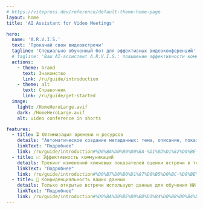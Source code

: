 ```yaml
---
# https://vitepress.dev/reference/default-theme-home-page
layout: home
title: 'AI Assistant for Video Meetings'

hero:
  name: 'A.R.V.I.S.'
  text: 'Прокачай свои видеовстречи'
  tagline: 'Специально обученный бот для эффективных видеоконференций'
  # tagline: 'Ваш AI-ассистент A.R.V.I.S.: повышение эффективности коммуникации, оптимизируя время и ресурсы вашей команды.'
  actions:
    - theme: brand
      text: Знакомство
      link: /ru/guide/introduction
    - theme: alt
      text: Справочник
      link: /ru/guide/get-started
  image:
    light: /HomeHeroLarge.avif
    dark: /HomeHeroLarge.avif
    alt: video conference in shorts

features:
  - title: ⏳ Оптимизация времени и ресурсов
    details: "Автоматическое создание метаданных: тема, описание, показатели, повестка. Автофиксация итогов и договоренностей."
    linkText: "Подробнее"
    link: /ru/guide/introduction#%D0%BA%D0%B0%D0%BA-%D1%8D%D1%82%D0%BE-%D1%80%D0%B0%D0%B1%D0%BE%D1%82%D0%B0%D0%B5%D1%82.md
  - title: 📈 Эффективность коммуникаций
    details: Трекинг изменений ключевых показателей оценки встречи в течение встречи, а не после ее завершения.
    linkText: "Подробнее"
    link: /ru/guide/introduction#%D0%B7%D0%B0%D1%87%D0%B5%D0%BC-%D0%BE%D1%82%D0%BA%D0%B0%D0%B7%D1%8B%D0%B2%D0%B0%D1%82%D1%8C%D1%81%D1%8F-%D0%BE%D1%82-zoom.md
  - title: 🔐 Конфиденциальность ваших данных
    details: Только открытые встречи используют данные для обучения ИИ. В on-premise еще больше возможностей по защите данных. 
    linkText: "Подробнее"
    link: /ru/guide/introduction#%D0%BA%D0%BE%D0%BD%D1%84%D0%B8%D0%B4%D0%B5%D0%BD%D1%86%D0%B8%D0%B0%D0%BB%D1%8C%D0%BD%D0%BE%D1%81%D1%82%D1%8C-%D0%B2%D0%B0%D1%88%D0%B8%D1%85-%D0%B4%D0%B0%D0%BD%D0%BD%D1%8B%D1%85.md
---
```

